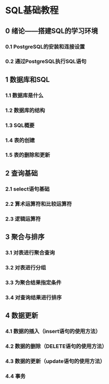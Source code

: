 # SQL基础教程

## 0 绪论——搭建SQL的学习环境

### 0.1 PostgreSQL的安装和连接设置

### 0.2 通过PostgreSQL执行SQL语句

## 1 数据库和SQL

### 1.1 数据库是什么

### 1.2 数据库的结构

### 1.3 SQL概要

### 1.4 表的创建

### 1.5 表的删除和更新

## 2 查询基础

### 2.1 select语句基础

### 2.2 算术运算符和比较运算符

### 2.3 逻辑运算符

## 3 聚合与排序

### 3.1 对表进行聚合查询

### 3.2 对表进行分组

### 3.3 为聚合结果指定条件

### 3.4 对查询结果进行排序

## 4 数据更新

### 4.1 数据的插入（insert语句的使用方法）

### 4.2 数据的删除（DELETE语句的使用方法）

### 4.3 数据的更新（update语句的使用方法）

### 4.4 事务

